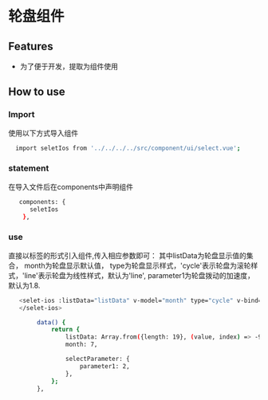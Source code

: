 # 轮盘组件

## Features

- 为了便于开发，提取为组件使用

## How to use

### Import

使用以下方式导入组件

```sh
  import seletIos from '../../../../src/component/ui/select.vue';
```

### statement

在导入文件后在components中声明组件

```sh
   components: {
      seletIos
    },
```

### use
直接以标签的形式引入组件,传入相应参数即可：
其中listData为轮盘显示值的集合，
month为轮盘显示默认值，
type为轮盘显示样式，'cycle'表示轮盘为滚轮样式，'line'表示轮盘为线性样式，默认为'line',
parameter1为轮盘拨动的加速度，默认为1.8.

```sh
   <selet-ios :listData="listData" v-model="month" type="cycle" v-bind="selectParameter" ref="spin">
   </selet-ios>

        data() {
            return {
                listData: Array.from({length: 19}, (value, index) => -9 + index),
                month: 7,

                selectParameter: {
                    parameter1: 2,
                },
            };
        },
```